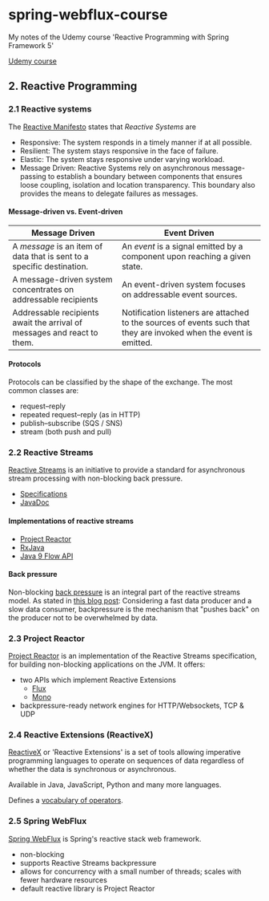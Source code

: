 # spring-webflux-course
My notes of the Udemy course 'Reactive Programming with Spring Framework 5'

[Udemy course](https://www.udemy.com/course/reactive-programming-with-spring-framework-5/)

## 2. Reactive Programming

### 2.1 Reactive systems
The [Reactive Manifesto](https://www.reactivemanifesto.org/) states that _Reactive Systems_ are
* Responsive: The system responds in a timely manner if at all possible.
* Resilient: The system stays responsive in the face of failure.
* Elastic: The system stays responsive under varying workload.
* Message Driven: Reactive Systems rely on asynchronous message-passing to establish a boundary between components
  that ensures loose coupling, isolation and location transparency. This boundary also provides the means to
  delegate failures as messages.

#### Message-driven vs. Event-driven

| Message Driven                                                          | Event Driven                                                                                                       |
|-------------------------------------------------------------------------|--------------------------------------------------------------------------------------------------------------------|
| A _message_ is an item of data that is sent to a specific destination.  | An _event_ is a signal emitted by a component upon reaching a given state.                                         |
| A message-driven system concentrates on addressable recipients          | An event-driven system focuses on addressable event sources.                                                       |
| Addressable recipients await the arrival of messages and react to them. | Notification listeners are attached to the sources of events such that they are invoked when the event is emitted. |

#### Protocols
Protocols can be classified by the shape of the exchange. The most common classes are:
* request–reply
* repeated request–reply (as in HTTP)
* publish–subscribe (SQS / SNS)
* stream (both push and pull)

### 2.2 Reactive Streams
[Reactive Streams](https://www.reactive-streams.org/) is an initiative to provide a standard for asynchronous stream 
processing with non-blocking back pressure.
* [Specifications](https://github.com/reactive-streams/reactive-streams-jvm)
* [JavaDoc](https://www.reactive-streams.org/reactive-streams-1.0.4-javadoc/org/reactivestreams/package-summary.html)

#### Implementations of reactive streams

* [Project Reactor](https://projectreactor.io/)
* [RxJava](https://github.com/ReactiveX/RxJava)
* [Java 9 Flow API](https://docs.oracle.com/javase/9/docs/api/java/util/concurrent/Flow.html)

#### Back pressure

Non-blocking [back pressure](https://www.reactivemanifesto.org/glossary#Back-Pressure) is an integral part of the
reactive streams model. As stated in [this blog post](https://blog.frankel.ch/backpressure-reactive-systems/):
Considering a fast data producer and a slow data consumer, backpressure is the mechanism that "pushes back" on the
producer not to be overwhelmed by data.

### 2.3 Project Reactor
[Project Reactor](https://projectreactor.io/) is an implementation of the Reactive Streams specification, for 
building non-blocking applications on the JVM. It offers: 
* two APIs which implement Reactive Extensions
  * [Flux](https://projectreactor.io/docs/core/release/api/reactor/core/publisher/Flux.html)
  * [Mono](https://projectreactor.io/docs/core/release/api/reactor/core/publisher/Mono.html)
* backpressure-ready network engines for HTTP/Websockets, TCP & UDP

### 2.4 Reactive Extensions (ReactiveX)
[ReactiveX](https://reactivex.io/) or 'Reactive Extensions' is a set of tools allowing imperative programming 
languages to operate on sequences of data regardless of whether the data is synchronous or asynchronous. 

Available in Java, JavaScript, Python and many more languages.

Defines a [vocabulary of operators](https://reactivex.io/documentation/operators.html).

### 2.5 Spring WebFlux

[Spring WebFlux](https://docs.spring.io/spring-framework/docs/current/reference/html/web-reactive.html#spring-webflux) 
is Spring's reactive stack web framework. 
* non-blocking
* supports Reactive Streams backpressure
* allows for concurrency with a small number of threads; scales with fewer hardware resources
* default reactive library is Project Reactor


